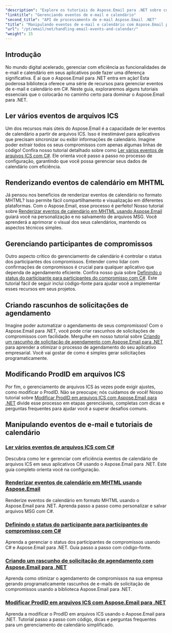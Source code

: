 ```yaml
---
"description": "Explore os tutoriais do Aspose.Email para .NET sobre como lidar com eventos de e-mail e gerenciamento de calendário. Aprenda técnicas para aprimorar seus aplicativos C# com eficiência."
"linktitle": "Gerenciando eventos de e-mail e calendário"
"second_title": "API de processamento de e-mail Aspose.Email .NET"
"title": "Manipulando eventos de e-mail e calendário com Aspose.Email para .NET"
"url": "/pt/email/net/handling-email-events-and-calendar/"
"weight": 15
---
```


## Introdução

No mundo digital acelerado, gerenciar com eficiência as funcionalidades de e-mail e calendário em seus aplicativos pode fazer uma diferença significativa. É aí que o Aspose.Email para .NET entra em ação! Esta poderosa biblioteca oferece uma série de recursos para gerenciar eventos de e-mail e calendário em C#. Neste guia, exploraremos alguns tutoriais essenciais que o colocarão no caminho certo para dominar o Aspose.Email para .NET.

## Ler vários eventos de arquivos ICS

Um dos recursos mais úteis do Aspose.Email é a capacidade de ler eventos de calendário a partir de arquivos ICS. Isso é inestimável para aplicativos que precisam sincronizar ou exibir informações de calendário. Imagine poder extrair todos os seus compromissos com apenas algumas linhas de código! Confira nosso tutorial detalhado sobre como [Ler vários eventos de arquivos ICS com C#](./read-multiple-events-from-ics-files-with-csharp/). Ele orienta você passo a passo no processo de configuração, garantindo que você possa gerenciar seus dados de calendário com eficiência. 

## Renderizando eventos de calendário em MHTML 

Já pensou nos benefícios de renderizar eventos de calendário no formato MHTML? Isso permite fácil compartilhamento e visualização em diferentes plataformas. Com o Aspose.Email, esse processo é perfeito! Nosso tutorial sobre [Renderizar eventos de calendário em MHTML usando Aspose.Email](./render-calendar-events-in-mhtml/) guiará você na personalização e no salvamento de arquivos MSG. Você aprenderá a aprimorar o visual dos seus calendários, mantendo os aspectos técnicos simples.

## Gerenciando participantes de compromissos

Outro aspecto crítico do gerenciamento de calendário é controlar o status dos participantes dos compromissos. Entender como lidar com confirmações de compromissos é crucial para qualquer aplicativo que dependa de agendamento eficiente. Confira nosso guia sobre [Definindo o status do participante para participantes do compromisso com C#](./setting-participant-status-for-appointment-attendees/). Este tutorial fácil de seguir inclui código-fonte para ajudar você a implementar esses recursos em seus projetos.

## Criando rascunhos de solicitações de agendamento 

Imagine poder automatizar o agendamento de seus compromissos! Com o Aspose.Email para .NET, você pode criar rascunhos de solicitações de compromissos com facilidade. Mergulhe em nosso tutorial sobre [Criando um rascunho de solicitação de agendamento com Aspose.Email para .NET](./creating-draft-appointment-request/) para aprender a otimizar o processo de agendamento do seu aplicativo empresarial. Você vai gostar de como é simples gerar solicitações programaticamente.

## Modificando ProdID em arquivos ICS 

Por fim, o gerenciamento de arquivos ICS às vezes pode exigir ajustes, como modificar o ProdID. Não se preocupe; nós cuidamos de você! Nosso tutorial sobre [Modificar ProdID em arquivos ICS com Aspose.Email para .NET](./modify-prodid-in-ics-files/) divide esse processo em etapas gerenciáveis, completas com dicas e perguntas frequentes para ajudar você a superar desafios comuns.

## Manipulando eventos de e-mail e tutoriais de calendário
### [Ler vários eventos de arquivos ICS com C#](./read-multiple-events-from-ics-files-with-csharp/)
Descubra como ler e gerenciar com eficiência eventos de calendário de arquivos ICS em seus aplicativos C# usando o Aspose.Email para .NET. Este guia completo orienta você na configuração.
### [Renderizar eventos de calendário em MHTML usando Aspose.Email](./render-calendar-events-in-mhtml/)
Renderize eventos de calendário em formato MHTML usando o Aspose.Email para .NET. Aprenda passo a passo como personalizar e salvar arquivos MSG com C#.
### [Definindo o status do participante para participantes do compromisso com C#](./setting-participant-status-for-appointment-attendees/)
Aprenda a gerenciar o status dos participantes de compromissos usando C# e Aspose.Email para .NET. Guia passo a passo com código-fonte.
### [Criando um rascunho de solicitação de agendamento com Aspose.Email para .NET](./creating-draft-appointment-request/)
Aprenda como otimizar o agendamento de compromissos na sua empresa gerando programaticamente rascunhos de e-mails de solicitação de compromissos usando a biblioteca Aspose.Email para .NET.
### [Modificar ProdID em arquivos ICS com Aspose.Email para .NET](./modify-prodid-in-ics-files/)
Aprenda a modificar o ProdID em arquivos ICS usando o Aspose.Email para .NET. Tutorial passo a passo com código, dicas e perguntas frequentes para um gerenciamento de calendário simplificado.